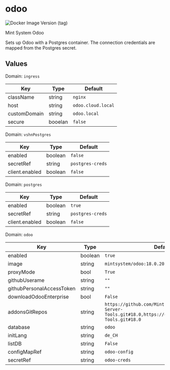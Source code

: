 # odoo

![Docker Image Version (tag)](https://img.shields.io/docker/v/mintsystem/odoo/18.0)

Mint System Odoo

Sets up Odoo with a Postgres container. The connection credentials are mapped from the Postgres secret.

## Values

Domain: `ingress`

| Key          | Type    | Default            |
| ------------ | ------- | ------------------ |
| className    | string  | `nginx`            |
| host         | string  | `odoo.cloud.local` |
| customDomain | string  | `odoo.local`       |
| secure       | booelan | `false`            |

Domain: `vshnPostgres`

| Key           | Type    | Default          |
| ------------- | ------- | ---------------- |
| enabled       | boolean | `false`          |
| secretRef | string  | `postgres-creds`  |
| client.enabled | boolean  | `false`     |

Domain: `postgres`

| Key          | Type    | Default          |
| ------------ | ------- | ---------------- |
| enabled      | boolean | `true`           |
| secretRef | string  | `postgres-creds`  |
| client.enabled | boolean  | `false`     |

Domain: `odoo`

| Key                       | Type   | Default                                                                                                       |
| ------------------------- | ------ | ------------------------------------------------------------------------------------------------------------- |
| enabled      | boolean | `true`           |
| image                     | string | `mintsystem/odoo:18.0.20250401`                                                                               |
| proxyMode                 | bool   | `True`                                                                                                        |
| githubUserame             | string | `""`                                                                                                          |
| githubPersonalAccessToken | string | `""`                                                                                                          |
| downloadOdooEnterprise    | bool   | `False`                                                                                                       |
| addonsGitRepos            | string | `https://github.com/Mint-System/Odoo-Apps-Server-Tools.git#18.0,https://github.com/OCA/Server-Tools.git#18.0` |
| database                  | string | `odoo`                                                                                                        |
| initLang                  | string | `de_CH`                                                                                                       |
| listDB                    | string | `False`                                                                                                       |
| configMapRef              | string | `odoo-config`                                                                                                 |
| secretRef                 | string | `odoo-creds`                                                                                                  |
